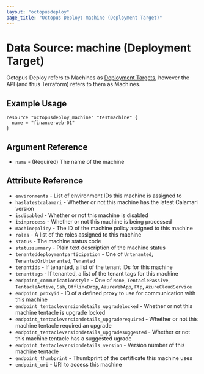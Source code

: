 ```yaml
---
layout: "octopusdeploy"
page_title: "Octopus Deploy: machine (Deployment Target)"
---
```


# Data Source: machine (Deployment Target)

Octopus Deploy refers to Machines as [Deployment Targets](https://octopus.com/docs/infrastructure), however the API (and thus Terraform) refers to them as Machines.

## Example Usage

```hcl
resource "octopusdeploy_machine" "testmachine" {
  name = "finance-web-01"
}
```

## Argument Reference

* `name` - (Required) The name of the machine

## Attribute Reference

* `environments` - List of environment IDs this machine is assigned to
* `haslatestcalamari` - Whether or not this machine has the latest Calamari version
* `isdisabled` - Whether or not this machine is disabled
* `isinprocess` - Whether or not this machine is being processed
* `machinepolicy` - The ID of the machine policy assigned to this machine
* `roles` - A list of the roles assigned to this machine
* `status` - The machine status code
* `statussummary` - Plain text description of the machine status
* `tenanteddeploymentparticipation` - One of `Untenanted`, `TenantedOrUntenanted`, `Tenanted`
* `tenantids` - If tenanted, a list of the tenant IDs for this machine
* `tenanttags` -  If tenanted, a list of the tenant tags for this machine
* `endpoint_communicationstyle` - One of `None`, `TentaclePassive`, `TentacleActive`, `Ssh`, `OfflineDrop`, `AzureWebApp`, `Ftp`, `AzureCloudService`
* `endpoint_proxyid` - ID of a defined proxy to use for communication with this machine
* `endpoint_tentacleversiondetails_upgradelocked` - Whether or not this machine tentacle is upgrade locked
* `endpoint_tentacleversiondetails_upgraderequired` - Whether or not this machine tentacle required an upgrade
* `endpoint_tentacleversiondetails_upgradesuggested` - Whether or not this machine tentacle has a suggested ugrade
* `endpoint_tentacleversiondetails_version` - Version number of this machine tentacle
* `endpoint_thumbprint` - Thumbprint of the certificate this machine uses
* `endpoint_uri` - URI to access this machine